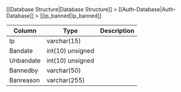 [[Database Structure|Database Structure]] > [[Auth-Database|Auth-Database]] > [[ip_banned|ip_banned]]

Column | Type | Description
--- | --- | ---
Ip | varchar(15) | 
Bandate | int(10) unsigned | 
Unbandate | int(10) unsigned | 
Bannedby | varchar(50) | 
Banreason | varchar(255) | 
